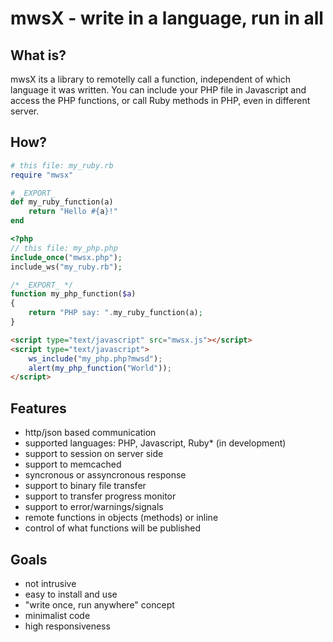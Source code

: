 # mwsX - write in a language, run in all


## What is?
mwsX its a library to remotelly call a function, independent of which language it was written. You can include your PHP file in Javascript and access the PHP functions, or call Ruby methods in PHP, even in different server.

## How?
```ruby
# this file: my_ruby.rb
require "mwsx"

# _EXPORT_
def my_ruby_function(a)
	return "Hello #{a}!"
end
```
```php
<?php
// this file: my_php.php
include_once("mwsx.php");
include_ws("my_ruby.rb");

/* _EXPORT_ */
function my_php_function($a)
{
	return "PHP say: ".my_ruby_function(a);
}

```
```html
<script type="text/javascript" src="mwsx.js"></script>
<script type="text/javascript">
	ws_include("my_php.php?mwsd");
	alert(my_php_function("World"));
</script>

```


## Features
* http/json based communication
* supported languages: PHP, Javascript, Ruby* (in development)
* support to session on server side
* support to memcached
* syncronous or assyncronous response
* support to binary file transfer
* support to transfer progress monitor
* support to error/warnings/signals
* remote functions in objects (methods) or inline
* control of what functions will be published


## Goals
* not intrusive
* easy to install and use
* "write once, run anywhere" concept
* minimalist code
* high responsiveness